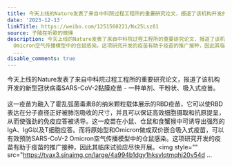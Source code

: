 ```yaml
---
title: 今天上线的Nature发表了来自中科院过程工程所的重要研究论文，报道了该机构开发的新型冠状病毒SARS-CoV-2黏膜疫苗 - 一种单剂、干粉状、吸入式疫苗。这一疫苗为...
date: '2023-12-13'
linkTitle: https://weibo.com/1251560221/Nx25Lsz01
source: 子陵在听歌的微博
description: 今天上线的Nature发表了来自中科院过程工程所的重要研究论文，报道了该机构开发的新型冠状病毒SARS-CoV-2黏膜疫苗 - 一种单剂、干粉状、吸入式疫苗。<br><br>这一疫苗为融入了霍乱弧菌毒素B的纳米颗粒载体展示的RBD疫苗，它可以使RBD表达在分子直径正好被肺泡吸收的尺寸，并且可以保证高效细胞摄取和抗原提呈，从而使强劲的免疫应答被诱导。这一疫苗在小鼠、仓鼠和食蟹猴中可诱导出强烈的IgA、IgG以及T细胞应答。而将原始型和Omicron做成双价嵌合吸入式疫苗，可以有效预防SARS-CoV-2
  Omicron空气传播模型中的仓鼠感染。这项研究开发的疫苗有助于疫苗的推广接种，因此其临床试验应尽快开展。<img style="" src="https://tvax3.sinaimg.cn/large/4a994b1dgy1hksvlqtmqhj20v54d
  ...
disable_comments: true
---
```

今天上线的Nature发表了来自中科院过程工程所的重要研究论文，报道了该机构开发的新型冠状病毒SARS-CoV-2黏膜疫苗 - 一种单剂、干粉状、吸入式疫苗。<br><br>这一疫苗为融入了霍乱弧菌毒素B的纳米颗粒载体展示的RBD疫苗，它可以使RBD表达在分子直径正好被肺泡吸收的尺寸，并且可以保证高效细胞摄取和抗原提呈，从而使强劲的免疫应答被诱导。这一疫苗在小鼠、仓鼠和食蟹猴中可诱导出强烈的IgA、IgG以及T细胞应答。而将原始型和Omicron做成双价嵌合吸入式疫苗，可以有效预防SARS-CoV-2 Omicron空气传播模型中的仓鼠感染。这项研究开发的疫苗有助于疫苗的推广接种，因此其临床试验应尽快开展。<img style="" src="https://tvax3.sinaimg.cn/large/4a994b1dgy1hksvlqtmqhj20v54d ...